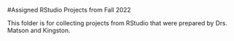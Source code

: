 #Assigned RStudio Projects from Fall 2022

This folder is for collecting projects from RStudio that were prepared by Drs. Matson and Kingston.
